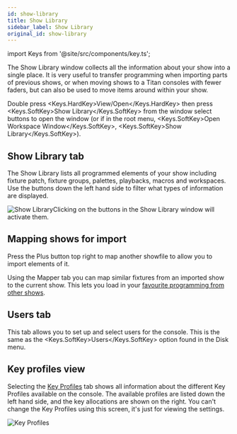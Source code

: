```yaml
---
id: show-library
title: Show Library
sidebar_label: Show Library
original_id: show-library
---
```


import Keys from '@site/src/components/key.ts';

The Show Library window collects all the information about your show
into a single place. It is very useful to transfer programming when
importing parts of previous shows, or when moving shows to a Titan
consoles with fewer faders, but can also be used to move items around
within your show.

Double press <Keys.HardKey>View/Open</Keys.HardKey> then press <Keys.SoftKey>Show Library</Keys.SoftKey> from the window
select buttons to
open the window (or if in the root menu, <Keys.SoftKey>Open Workspace Window</Keys.SoftKey>,
<Keys.SoftKey>Show Library</Keys.SoftKey>).

Show Library tab
----------------

The Show Library lists all programmed elements of your show including
fixture patch, fixture groups, palettes, playbacks, macros and
workspaces. Use the buttons down the left hand side to filter what types
of information are displayed.

![Show Library](/docs/images/Show-Library.png)Clicking on the buttons in the Show Library
window will activate them.

Mapping shows for import
------------------------

Press the Plus button top right to map another showfile to allow you to
import elements of it.

Using the Mapper tab you can map similar fixtures from an imported show
to the current show. This lets you load in your [favourite programming
from other shows](../titan-basics/loading-and-saving-shows.md#importing-parts-of-other-shows).

Users tab
---------

This tab allows you to set up and select users for the console. This is
the same as the <Keys.SoftKey>Users</Keys.SoftKey> option found in the Disk menu.

Key profiles view
-----------------

Selecting the [Key Profiles](../system-settings/key-profiles.md) tab shows all information about the different
Key Profiles available on the console. The available profiles are listed
down the left hand side, and the key allocations are shown on the right.
You can't change the Key Profiles using this screen, it's just for
viewing the settings.

![Key Profiles](/docs/images/Key-Profiles.png)
